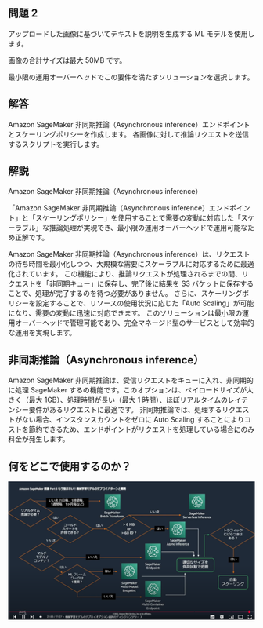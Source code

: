 ## 問題 2

アップロードした画像に基づいてテキストを説明を生成する ML モデルを使用します。

画像の合計サイズは最大 50MB です。

最小限の運用オーバーヘッドでこの要件を満たすソリューションを選択します。

## 解答

Amazon SageMaker 非同期推論（Asynchronous inference）エンドポイントとスケーリングポリシーを作成します。
各画像に対して推論リクエストを送信するスクリプトを実行します。

## 解説

Amazon SageMaker 非同期推論（Asynchronous inference）

「Amazon SageMaker 非同期推論（Asynchronous inference）エンドポイント」と「スケーリングポリシー」を使用することで需要の変動に対応した「スケーラブル」な推論処理が実現でき、最小限の運用オーバーヘッドで運用可能なため正解です。

Amazon SageMaker 非同期推論（Asynchronous inference）は、リクエストの待ち時間を最小化しつつ、大規模な需要にスケーラブルに対応するために最適化されています。
この機能により、推論リクエストが処理されるまでの間、リクエストを「非同期キュー」に保存し、完了後に結果を S3 バケットに保存することで、処理が完了するのを待つ必要がありません。
さらに、スケーリングポリシーを設定することで、リソースの使用状況に応じた「Auto Scaling」が可能になり、需要の変動に迅速に対応できます。
このソリューションは最小限の運用オーバーヘッドで管理可能であり、完全マネージド型のサービスとして効率的な運用を実現します。

## 非同期推論（Asynchronous inference）

Amazon SageMaker 非同期推論は、受信リクエストをキューに入れ、非同期的に処理 SageMaker するの機能です。このオプションは、ペイロードサイズが大きく（最大 1GB）、処理時間が長い（最大 1 時間）、ほぼリアルタイムのレイテンシー要件があるリクエストに最適です。
非同期推論では、処理するリクエストがない場合、インスタンスカウントをゼロに Auto Scaling することによりコストを節約できるため、エンドポイントがリクエストを処理している場合にのみ料金が発生します。

## 何をどこで使用するのか？

![001.png](./img/001.png)
